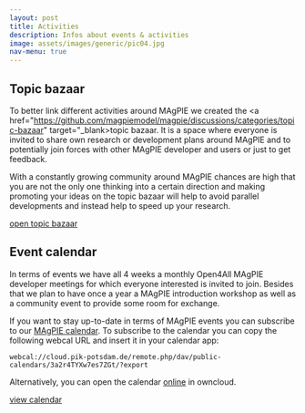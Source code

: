 ```yaml
---
layout: post
title: Activities
description: Infos about events & activities
image: assets/images/generic/pic04.jpg
nav-menu: true
---
```


## Topic bazaar

To better link different activities around MAgPIE we created the <a href="https://github.com/magpiemodel/magpie/discussions/categories/topic-bazaar" target="_blank>topic bazaar</a>. It is a space where everyone is invited to share own research or development plans around MAgPIE and to potentially join forces with other MAgPIE developer and users or just to get feedback. 

With a constantly growing community around MAgPIE chances are high that you are not the only one thinking into a certain direction and making promoting your ideas on the topic bazaar will help to avoid parallel developments and instead help to speed up your research.

<a href="https://github.com/magpiemodel/magpie/discussions/categories/topic-bazaar" class="button" target="_blank">open topic bazaar</a>


## Event calendar

In terms of events we have all 4 weeks a monthly Open4All MAgPIE developer meetings for which everyone interested is invited to join. Besides that we plan to have once a year a MAgPIE introduction workshop as well as a community event to provide some room for exchange.

If you want to stay up-to-date in terms of MAgPIE events you can subscribe to our <a href="https://cloud.pik-potsdam.de/index.php/apps/calendar/p/3a2r4TYXw7es7ZGt/dayGridMonth/now" target="_blank">MAgPIE calendar</a>. To subscribe to the calendar you can copy the following webcal URL and insert it in your calendar app:

```
webcal://cloud.pik-potsdam.de/remote.php/dav/public-calendars/3a2r4TYXw7es7ZGt/?export
```

Alternatively, you can open the calendar [online](https://cloud.pik-potsdam.de/index.php/apps/calendar/p/3a2r4TYXw7es7ZGt/dayGridMonth/now) in owncloud.

<a href="https://cloud.pik-potsdam.de/index.php/apps/calendar/p/3a2r4TYXw7es7ZGt/dayGridMonth/now" class="button" target="_blank">view calendar</a>


